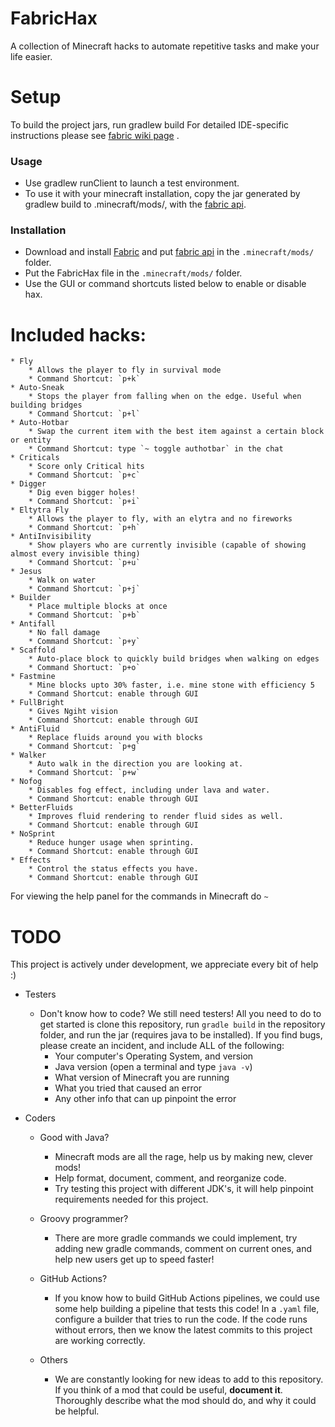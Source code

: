 
# FabricHax
A collection of Minecraft hacks to automate repetitive tasks and make your life easier.

# Setup
To build the project jars, run gradlew build
For detailed IDE-specific instructions please see  [fabric wiki page](https://fabricmc.net/wiki/tutorial:setup) .

### Usage
- Use gradlew runClient to launch a test environment.
- To use it with your minecraft installation, copy the jar generated by gradlew build to .minecraft/mods/, with the  [fabric api](https://www.curseforge.com/minecraft/mc-mods/fabric-api).

### Installation
- Download and install [Fabric](https://fabricmc.net/use/) and put [fabric api](https://www.curseforge.com/minecraft/mc-mods/fabric-api) in the `.minecraft/mods/` folder.
- Put the FabricHax file in the `.minecraft/mods/` folder.
- Use the GUI or command shortcuts listed below to enable or disable hax.

# Included hacks:
```
* Fly
    * Allows the player to fly in survival mode
    * Command Shortcut: `p+k`
* Auto-Sneak
    * Stops the player from falling when on the edge. Useful when building bridges
    * Command Shortcut: `p+l`
* Auto-Hotbar
    * Swap the current item with the best item against a certain block or entity
    * Command Shortcut: type `~ toggle authotbar` in the chat
* Criticals
    * Score only Critical hits
    * Command Shortcut: `p+c`
* Digger
    * Dig even bigger holes!
    * Command Shortcut: `p+i`
* Eltytra Fly
    * Allows the player to fly, with an elytra and no fireworks
    * Command Shortcut: `p+h`
* AntiInvisibility
    * Show players who are currently invisible (capable of showing almost every invisible thing)
    * Command Shortcut: `p+u`
* Jesus
    * Walk on water
    * Command Shortcut: `p+j`	
* Builder
    * Place multiple blocks at once
    * Command Shortcut: `p+b`
* Antifall
    * No fall damage
    * Command Shortcut: `p+y`
* Scaffold
    * Auto-place block to quickly build bridges when walking on edges
    * Command Shortuct: `p+o`
* Fastmine
    * Mine blocks upto 30% faster, i.e. mine stone with efficiency 5
    * Command Shortcut: enable through GUI
* FullBright
    * Gives Ngiht vision
    * Command Shortcut: enable through GUI
* AntiFluid
    * Replace fluids around you with blocks
    * Command Shortcut: `p+g`
* Walker
    * Auto walk in the direction you are looking at.
    * Command Shortcut: `p+w`
* Nofog
    * Disables fog effect, including under lava and water.
    * Command Shortcut: enable through GUI
* BetterFluids
    * Improves fluid rendering to render fluid sides as well.
    * Command Shortcut: enable through GUI
* NoSprint
    * Reduce hunger usage when sprinting.
    * Command Shortcut: enable through GUI
* Effects
    * Control the status effects you have.
    * Command Shortcut: enable through GUI
```

For viewing the help panel for the commands in Minecraft do `~` 


# TODO
This project is actively under development, we appreciate every bit of help :)

* Testers 
	* Don't know how to code? We still need testers! All you need to do to get started is clone this repository, run `gradle build` in the repository folder, and run the jar (requires java to be installed). If you find bugs, please create an incident, and include ALL of the following:
		* Your computer's Operating System, and version
		* Java version (open a terminal and type `java -v`)
		* What version of Minecraft you are running
		* What you tried that caused an error
		* Any other info that can up pinpoint the error

* Coders
	* Good with Java?
		* Minecraft mods are all the rage, help us by making new, clever mods!
		* Help format, document, comment, and reorganize code.
		* Try testing this project with different JDK's, it will help pinpoint requirements needed for this project. 
	* Groovy programmer?
		* There are more gradle commands we could implement, try adding new gradle commands, comment on current ones, and help new users get up to speed faster!
	* GitHub Actions?
		* If you know how to build GitHub Actions pipelines, we could use some help building a pipeline that tests this code! In a `.yaml` file, configure a builder that tries to run the code. If the code runs without errors, then we know the latest commits to this project are working correctly.

	* Others
		* We are constantly looking for new ideas to add to this repository. If you think of a mod that could be useful, **document it**. Thoroughly describe what the mod should do, and why it could be helpful. 
